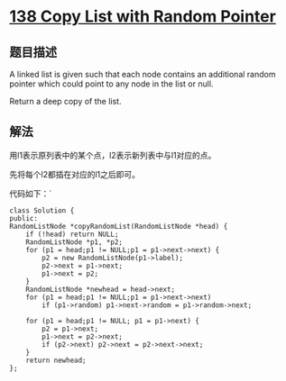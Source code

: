 ﻿# [138 Copy List with Random Pointer](https://leetcode.com/problems/gas-station/description/)
## 题目描述

A linked list is given such that each node contains an additional random pointer which could point to any node in the list or null.

Return a deep copy of the list.

## 解法
用l1表示原列表中的某个点，l2表示新列表中与l1对应的点。

先将每个l2都插在对应的l1之后即可。

代码如下：`

    class Solution {
    public:
    RandomListNode *copyRandomList(RandomListNode *head) {
        if (!head) return NULL;
        RandomListNode *p1, *p2;
        for (p1 = head;p1 != NULL;p1 = p1->next->next) {
            p2 = new RandomListNode(p1->label);
            p2->next = p1->next;
            p1->next = p2;
        }
        RandomListNode *newhead = head->next;
        for (p1 = head;p1 != NULL;p1 = p1->next->next) 
            if (p1->random) p1->next->random = p1->random->next;
        
        for (p1 = head;p1 != NULL; p1 = p1->next) {
            p2 = p1->next;
            p1->next = p2->next;
            if (p2->next) p2->next = p2->next->next;
        }
        return newhead;
    };



